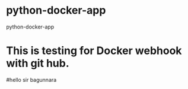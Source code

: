 # python-docker-app
python-docker-app
# This is testing for Docker webhook with git hub.
#hello sir bagunnara
